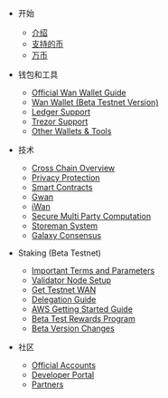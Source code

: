 - 开始

  - [介绍](README.md "Wanchain - Introduction")
  - [支持的币](get_started/supported-chains.md "Wanchain - Supported Chains")
  - [万币](get_started/wan.md "Wanchain - WAN Token")

- 钱包和工具

  - [Official Wan Wallet Guide](wallet_and_tools/wallet-install.md "Wanchain - Official Wallet Guide")
  - [Wan Wallet (Beta Testnet Version)](wallet_and_tools/wan_wallet_beta.md)
  - [Ledger Support](wallet_and_tools/ledger.md "Wanchain - Ledger Support")
  - [Trezor Support](wallet_and_tools/trezor.md "Wanchain - Trezor Support")
  - [Other Wallets & Tools](wallet_and_tools/tools.md "Wanchain - Other Wallets and Tools")

- 技术

  - [Cross Chain Overview](technology/cross-chain.md "Wanchain - Cross Chain") 
  - [Privacy Protection](technology/privacy.md "Wanchain - Privacy Protection") 
  - [Smart Contracts](technology/smart-contracts.md "Wanchain - Smart Contracts")
  - [Gwan](technology/gwan.md "Wanchain - Gwan")
  - [iWan](technology/iwan.md "Wanchain - iWan")
  - [Secure Multi Party Computation](technology/smpc.md "Wanchain - Secure Multi Party Computation")
  - [Storeman System](technology/storeman.md "Wanchain - Storeman System")
  - [Galaxy Consensus](technology/pos.md "Wanchain - Galaxy Consensus") 

- Staking (Beta Testnet)

  - [Important Terms and Parameters](staking/parameters.md)
  - [Validator Node Setup](staking/node_setup.md)
  - [Get Testnet WAN](staking/get_test_wan.md)
  - [Delegation Guide](staking/delegation.md)
  - [AWS Getting Started Guide](staking/aws.md)
  - [Beta Test Rewards Program](staking/rewards_program.md)
  - [Beta Version Changes](staking/alpha_beta.md)

- 社区

  - [Official Accounts](community/social.md "Wanchain - Official Accounts")
  - [Developer Portal](community/dev.md "Wanchain - Developer Portal") 
  - [Partners](community/partners.md "Wanchain - Partners")